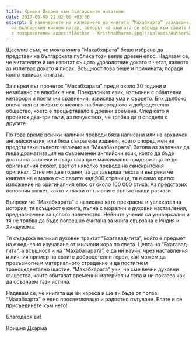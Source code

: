 ```yaml
---
title: Кришна Дхарма към българските читатели
date: 2017-06-09 22:02:00 +03:00
excerpt: В навечерието на излизането на книгата “Махабхарта” разказана от Кришна Дхарма
  на българския книжен пазар, авторът на книгата се обръща към своите български читатели
  с поздравителен адрес:![Author - KrishnaDharma.jpg](/uploads/Author%20-%20KrishnaDharma.jpg)
---
```


Щастлив съм, че моята книга “Махабхарата” беше избрана да представи на българската публика този велик древен епос.
Надявам се, че читателите ѝ ще изпитат същото удоволствие докато я четат, каквото аз изпитвах докато я писах. Всъщност това беше и причината, поради която написах книгата.

За първи път прочетох “Махабхарата” преди около 30 години и незабавно се влюбих в нея. Прекрасният език, изпълнен с обаятелни метафори и поетични сравнения, извисява ума и сърцето. Бях дълбоко впечатлен от живите описания на  благородното и добродетелно общество, което е процъфтявало в древни времена. След като я прочетох два-три пъти, аз почувствах, че трябва да я споделя с другите.

По това време всички налични преводи бяха написани или на архаичен английски език, или бяха съкратени издания, които според мен не представяха пълното величие на “Махабахарата”. Затова аз започнах да пиша драматизация на съвременен английски език, която да бъде достъпна за всеки и също така да е максимално придържаща се до оригиналния сюжет, взет от няколко превода на санскритския оригинал. Отне ми две години, за да завърша текста и въпреки че книгата не е малка със своите над 900 страници, тя е само кратко изложение на оригиналния епос от около 100 000 стиха. Аз представих основния сюжет, както и някои от главните съпътстващи разкази.

Въпреки че “Махабхарата” е написана като прекрасна и увлекателна история, тя всъщност е книга, пълна с морални и духовни наставления, предназначени за цялото човечество. Нейните учения са универсални и тя не трябва да бъде погрешно считана за книга свързана с Индия и Хиндуизма.

Тя съдържа великия духовен трактат “Бхагавад-гита”, който е предмет на ежедневно изучаване от милиони хора по света. Целта на “Бхагавад-гита”, а  всъщност и на “Махабахарата”, е да ни научи, чрез наставления и личния пример на своите добродетелни герои, как можем да превъзмогнем материалното страдание и да постигнем трансцедентално щастие. “Махабхарата” учи, че сме вечни духовни същества, които обитават временни материални тела и ни показва как да осъзнаем тази истина.

Надявам се, че книгата ще ви хареса и ще ви бъде от полза.
“Махабхарта” е едно просветляващо и радостно пътуване. Елате и се присъединете към него!

Благодаря ви!                           

Кришна Дхарма